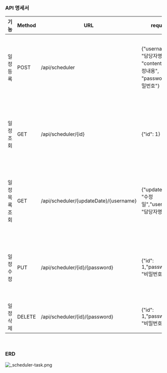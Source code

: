 
### API 명세서

| 기능       | Method | URL                                    | request |response|
|---------|----|-----------------------|-------------|--------------|
| 일정 등록    | POST | /api/scheduler  | {"username": "담당자명", "contents": "일정내용", "password": "비밀번호"} |{"id": 1,"username": "담당자명","contents": "일정내용","createDate": "작성일","updateDate": "수정일"}|
| 일정 조회    | GET  | /api/scheduler/{id}| {"id": 1} |{"id": 1,"username": "담당자명","contents": "일정내용","createDate": "작성일","updateDate": "수정일"}|
| 일정 목록 조회 | GET  | /api/scheduler/{updateDate}/{username} | {"updateDate": "수정일","username": "담당자명"} |[{"id": 1,"username": "담당자명","contents": "일정내용","createDate": "작성일","updateDate": "수정일"}]|
| 일정 수정    | PUT  | /api/scheduler/{id}/{password}| {"id": 1,"password": "비밀번호"}|{"id": 1,"username": "담당자명","contents": "일정내용","createDate": "작성일","updateDate": "수정일"}|
| 일정 삭제    | DELETE | /api/scheduler/{id}/{password}| {"id": 1,"password": "비밀번호"} | id + " 번의 일정이 삭제되었습니다."|

<br>

### ERD

![_scheduler-task.png](../../../Downloads/_scheduler-task.png)